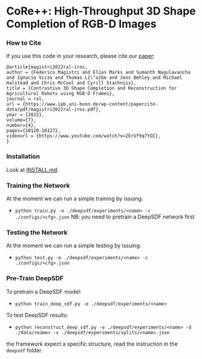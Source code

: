 # CoRe++: High-Throughput 3D Shape Completion of RGB-D Images

### How to Cite

If you use this code in your research, please cite our
[paper](https://www.ipb.uni-bonn.de/wp-content/papercite-data/pdf/magistri2022ral-iros.pdf):
```
@article{magistri2022ral-iros,
author = {Federico Magistri and Elias Marks and Sumanth Nagulavancha and Ignacio Vizzo and Thomas L{\"a}be and Jens Behley and Michael Halstead and Chris McCool and Cyrill Stachniss},
title = {Contrastive 3D Shape Completion and Reconstruction for Agricultural Robots using RGB-D Frames},
journal = ral,
url = {https://www.ipb.uni-bonn.de/wp-content/papercite-data/pdf/magistri2022ral-iros.pdf},
year = {2022},
volume={7},
number={4},
pages={10120-10127},
videourl = {https://www.youtube.com/watch?v=2ErUf9q7YOI},
}
```

### Installation

Look at [INSTALL.md](INSTALL.md).

### Training the Network 

At the moment we can run a simple training by issuing:
* `python train.py -e ./deepsdf/experiments/<name> -c ./configs/<cfg>.json`
NB: you need to pretrain a DeepSDF network first

### Testing the Network 

At the moment we can run a simple testing by issuing:
* `python test.py -e ./deepsdf/experiments/<name> -c ./configs/<cfg>.json` 

### Pre-Train DeepSDF

To pretrain a DeepSDF model:
* `python train_deep_sdf.py -e ./deepsdf/experiments/<name>`

To test DeepSDF results:
* `python reconstruct_deep_sdf.py -e ./deepsdf/experiments/<name> -d ./data/<name> -s ./deepsdf/experiments/splits/<name>.json`

the framework expect a specific structure, read the instruction in the `deepsdf` folder. 
